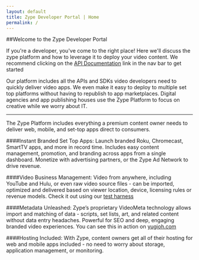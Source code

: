 ```yaml
---
layout: default
title: Zype Developer Portal | Home
permalink: /
---
```



##Welcome to the Zype Developer Portal

If you're a developer, you've come to the right place! Here we'll discuss the zype platform and how to leverage it to deploy your video content. We recommend clicking on the [API Documentation](/api_docs/intro/) link in the nav bar to get started

Our platform includes all the APIs and SDKs video developers need to quickly deliver video apps.  We even make it easy to deploy to multiple set top platforms without having to republish to app marketplaces.  Digital agencies and app publishing houses use the Zype Platform to focus on creative while we worry about IT.

<hr>

The Zype Platform includes everything a premium content owner needs to deliver web, mobile, and set-top apps direct to consumers.

####Instant Branded Set Top Apps:
Launch branded Roku, Chromecast, SmartTV apps, and more in record time. Includes easy content management, promotion, and branding across apps from a single dashboard.  Monetize with advertising partners, or the Zype Ad Network to drive revenue.

####Video Business Management:
Video from anywhere, including YouTube and Hulu, or even raw video source files - can be imported, optimized and delivered based on viewer location, device, licensing rules or revenue models. Check it out using our [test harness](http://demo.zype.com/test_harness)

####Metadata Unleashed:
Zype’s proprietary VideoMeta technology allows import and matching of data - scripts, set lists, art, and related content without data entry headaches.  Powerful for SEO and deep, engaging branded video experiences. You can see this in action on [yugioh.com](http://www.yugioh.com)

####Hosting Included:
With Zype, content owners get all of their hosting for web and mobile apps included - no need to worry about storage, application management, or monitoring.
